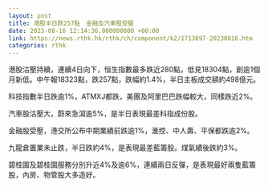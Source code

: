 ```yaml
---
layout: post
title: 港股半日跌257點　金融及汽車股受壓
date: 2023-08-16 12:14:36.000000000 +08:00
link: https://news.rthk.hk/rthk/ch/component/k2/1713697-20230816.htm
categories: rthk
---
```


港股沽壓持續，連續4日向下，恒生指數最多跌近280點，低見18304點，創逾1個月新低。中午報18323點，跌257點，跌幅約1.4%，半日主板成交額約498億元。

科技指數半日跌逾1%，ATMXJ都跌，美團及阿里巴巴跌幅較大，同樣跌近2%。

汽車股沽壓大，蔚來急瀉逾5%，是半日表現最差科指成份股。

金融股受壓，港交所公布中期業績前跌逾1%，滙控、中人壽、平保都跌逾2%。

九龍倉置業未止跌，半日跌約4%，是表現最差藍籌股。煤氣績後跌約3%。

碧桂園及碧桂園服務分別升近4%及逾6%，連續兩日反彈，是表現最好兩隻藍籌股，內房、物管股大多造好。
